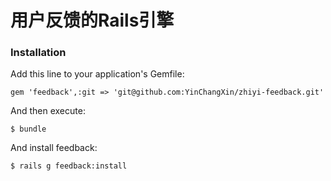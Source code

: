 # 用户反馈的Rails引擎

### Installation

Add this line to your application's Gemfile:

    gem 'feedback',:git => 'git@github.com:YinChangXin/zhiyi-feedback.git'

And then execute:

    $ bundle

And install feedback:

    $ rails g feedback:install
